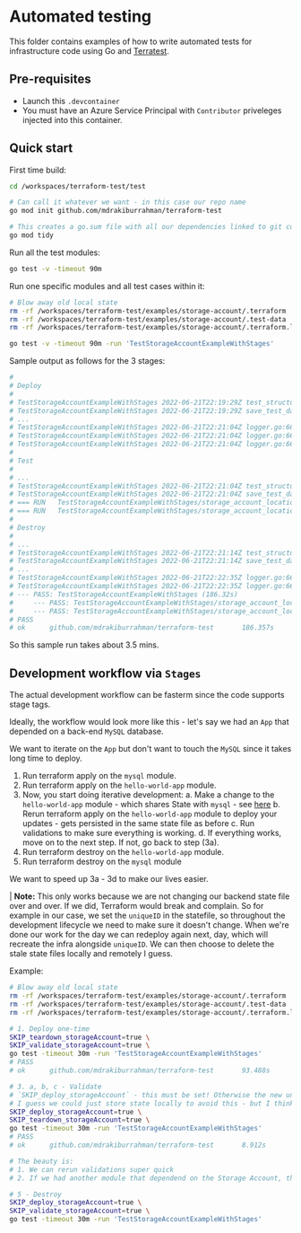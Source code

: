 # Automated testing

This folder contains examples of how to write automated tests for infrastructure code using Go and
[Terratest](https://terratest.gruntwork.io/).

## Pre-requisites

* Launch this `.devcontainer`
* You must have an Azure Service Principal with `Contributor` priveleges injected into this container.

## Quick start

First time build:
```bash
cd /workspaces/terraform-test/test

# Can call it whatever we want - in this case our repo name
go mod init github.com/mdrakiburrahman/terraform-test

# This creates a go.sum file with all our dependencies linked to git commits, and cleans up ones not required
go mod tidy
```

Run all the test modules:

```bash
go test -v -timeout 90m
```

Run one specific modules and all test cases within it:

```bash
# Blow away old local state
rm -rf /workspaces/terraform-test/examples/storage-account/.terraform
rm -rf /workspaces/terraform-test/examples/storage-account/.test-data
rm -rf /workspaces/terraform-test/examples/storage-account/.terraform.lock.hcl

go test -v -timeout 90m -run 'TestStorageAccountExampleWithStages'
```

Sample output as follows for the 3 stages:
```bash
#
# Deploy
#
# TestStorageAccountExampleWithStages 2022-06-21T22:19:29Z test_structure.go:27: The 'SKIP_deploy_storageAccount' environment variable is not set, so executing stage 'deploy_storageAccount'.
# TestStorageAccountExampleWithStages 2022-06-21T22:19:29Z save_test_data.go:188: Storing test data in ../examples/storage-account/.test-data/TerraformOptions.json so it can be reused later
# ...
# TestStorageAccountExampleWithStages 2022-06-21T22:21:04Z logger.go:66: module.storage_account.azurerm_storage_account.storage_accnt: Creation complete after 26s [id=/subscriptions/ce859648-30e1-4135-9d0f-8358aebfe789/resourceGroups/terratest-storage-account-yyxcun/providers/Microsoft.Storage/storageAccounts/storageacctyyxcun]
# TestStorageAccountExampleWithStages 2022-06-21T22:21:04Z logger.go:66: 
# TestStorageAccountExampleWithStages 2022-06-21T22:21:04Z logger.go:66: Apply complete! Resources: 2 added, 0 changed, 0 destroyed.
#
# Test
#
# ...
# TestStorageAccountExampleWithStages 2022-06-21T22:21:04Z test_structure.go:27: The 'SKIP_validate_storageAccount' environment variable is not set, so executing stage 'validate_storageAccount'.
# TestStorageAccountExampleWithStages 2022-06-21T22:21:04Z save_test_data.go:215: Loading test data from ../examples/storage-account/.test-data/TerraformOptions.json
# === RUN   TestStorageAccountExampleWithStages/storage_account_location_tf_input_matched_tf_output
# === RUN   TestStorageAccountExampleWithStages/storage_account_location_tf_input_matched_arm_output
#
# Destroy
#
# ...
# TestStorageAccountExampleWithStages 2022-06-21T22:21:14Z test_structure.go:27: The 'SKIP_teardown_storageAccount' environment variable is not set, so executing stage 'teardown_storageAccount'.
# TestStorageAccountExampleWithStages 2022-06-21T22:21:14Z save_test_data.go:215: Loading test data from ../examples/storage-account/.test-data/TerraformOptions.json
# ...
# TestStorageAccountExampleWithStages 2022-06-21T22:22:35Z logger.go:66: Destroy complete! Resources: 2 destroyed.
# TestStorageAccountExampleWithStages 2022-06-21T22:22:35Z logger.go:66: 
# --- PASS: TestStorageAccountExampleWithStages (186.32s)
#     --- PASS: TestStorageAccountExampleWithStages/storage_account_location_tf_input_matched_tf_output (0.00s)
#     --- PASS: TestStorageAccountExampleWithStages/storage_account_location_tf_input_matched_arm_output (0.00s)
# PASS
# ok      github.com/mdrakiburrahman/terraform-test       186.357s
```

So this sample run takes about 3.5 mins.

## Development workflow via `Stages`

The actual development workflow can be fasterm since the code supports stage tags.

Ideally, the workflow would look more like this - let's say we had an `App` that depended on a back-end `MySQL` database.

We want to iterate on the `App` but don't want to touch the `MySQL` since it takes long time to deploy.

1. Run terraform apply on the `mysql` module.
2. Run terraform apply on the `hello-world-app` module.
3. Now, you start doing iterative development:
    a. Make a change to the `hello-world-app` module - which shares State with `mysql` - see [here](https://github.com/brikis98/terraform-up-and-running-code/blob/503ab1f5055917f2d0c715a6b1aa0b9dfb716354/code/terraform/09-testing-terraform-code/test/hello_world_integration_test.go#L73)
    b. Rerun terraform apply on the `hello-world-app` module to deploy your updates - gets persisted in the same state file as before
    c. Run validations to make sure everything is working.
    d. If everything works, move on to the next step. If not, go back to step (3a).
4. Run terraform destroy on the `hello-world-app` module.
5. Run terraform destroy on the `mysql` module

We want to speed up 3a - 3d to make our lives easier.

| **Note:** This only works because we are not changing our backend state file over and over. If we did, Terraform would break and complain. So for example in our case, we set the `uniqueID` in the statefile, so throughout the development lifecycle we need to make sure it doesn't change. When we're done our work for the day we can redeploy again next, day, which will recreate the infra alongside `uniqueID`. We can then choose to delete the stale state files locally and remotely I guess.

Example:
```bash
# Blow away old local state
rm -rf /workspaces/terraform-test/examples/storage-account/.terraform
rm -rf /workspaces/terraform-test/examples/storage-account/.test-data
rm -rf /workspaces/terraform-test/examples/storage-account/.terraform.lock.hcl

# 1. Deploy one-time
SKIP_teardown_storageAccount=true \
SKIP_validate_storageAccount=true \
go test -timeout 30m -run 'TestStorageAccountExampleWithStages'
# PASS
# ok      github.com/mdrakiburrahman/terraform-test       93.488s

# 3. a, b, c - Validate
# `SKIP_deploy_storageAccount` - this must be set! Otherwise the new uniqueID generator will force generate a new Statefile in Blob, which will confuse Terraform versus the Terratest local copy - which references the State file
# I guess we could just store state locally to avoid this - but I think that'll still redeploy the Storage Account because of the uniqueID. So basically, it's not worth it.
SKIP_deploy_storageAccount=true \
SKIP_teardown_storageAccount=true \
go test -timeout 30m -run 'TestStorageAccountExampleWithStages'
# PASS
# ok      github.com/mdrakiburrahman/terraform-test       8.912s

# The beauty is:
# 1. We can rerun validations super quick
# 2. If we had another module that dependend on the Storage Account, that would run quickly too!

# 5 - Destroy
SKIP_deploy_storageAccount=true \
SKIP_validate_storageAccount=true \
go test -timeout 30m -run 'TestStorageAccountExampleWithStages'
```